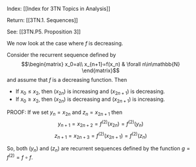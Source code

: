 Index: [[Index for 3TN Topics in Analysis]]

Return: [[3TN.1. Sequences]]

See: [[3TN.P5. Proposition 3]]

We now look at the case where $f$ is decreasing.

Consider the recurrent sequence defined by
$$\begin{matrix}
x_0=a\\ 
x_{n+1}=f(x_n) & \forall n\in\mathbb{N}
\end{matrix}$$
and assume that $f$ is a decreasing function. Then
* If $x_0\leq x_2$, then $(x_{2n})$ is increasing and $(x_{2n+1})$ is decreasing.
* If $x_0\geq x_2$, then $(x_{2n})$ is decreasing and $(x_{2n+1})$ is increasing.

PROOF: If we set $y_n=x_{2n}$ and $z_n=x_{2n+1}$ then $$y_{n+1}=x_{2n+2}=f^{(2)}(x_{2n})=f^{(2)}(y_n)$$ $$z_{n+1}=x_{2n+3}=f^{(2)}(x_{2n+1})=f^{(2)}(z_n)$$

So, both $(y_n)$ and $(z_n)$ are recurrent sequences defined by the function $g=f^{(2)}=f\circ f$. 